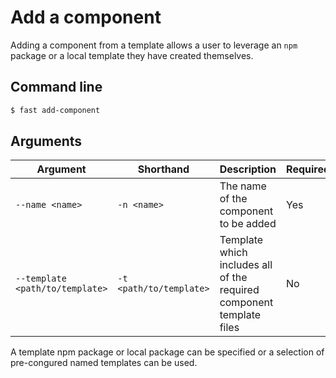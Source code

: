 # Add a component

Adding a component from a template allows a user to leverage an `npm` package or a local template they have created themselves.

## Command line
```bash
$ fast add-component
```

## Arguments

Argument | Shorthand | Description | Required | Default | Options
---------|-----------|-------------|----------|---------|--------
`--name <name>` | `-n <name>` | The name of the component to be added | Yes | |
`--template <path/to/template>` | `-t <path/to/template>` | Template which includes all of the required component template files | No | | `<path/to/template>`, "blank"

A template npm package or local package can be specified or a selection of pre-congured named templates can be used.
